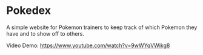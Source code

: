 # Pokedex
A simple website for Pokemon trainers to keep track of which Pokemon they have and to show off to others. 

Video Demo: https://www.youtube.com/watch?v=9wWYqVWikg8
